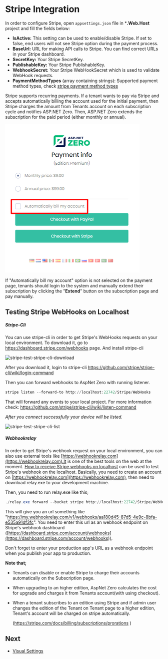 # Stripe Integration

In order to configure Stripe, open `appsettings.json` file in ***.Web.Host** project and fill the fields below:

- **IsActive:** This setting can be used to enable/disable Stripe. If set to false, end users will not see Stripe option during the payment process.
- **BaseUrl:** URL for making API calls to Stripe. You can find correct URLs in your Stripe dashboard. 
- **SecretKey:** Your Stripe SecretKey.
- **PublishableKey:** Your Stripe PublishableKey.
- **WebhookSecret:** Your Stripe WebHookSecret which is used to validate WebHook requests.
- **PaymentMethodTypes** (array containing strings): Supported payment method types, check [stripe payment method types](https://stripe.com/docs/payments/payment-methods) 

Stripe supports recurring payments. If a tenant wants to pay via Stripe and accepts automatically billing the account used for the initial payment, then Stripe charges the amount from Tenants account on each subscription cycle and notifies ASP.NET Zero. Then, ASP.NET Zero extends the subscription for the paid period (either monthly or annual).

<img src="images/subscription-stripe-recurring-payments.png" alt="Stripe recurring payments" class="img-thumbnail" />

If "Automatically bill my account" option is not selected on the payment page, tenants should login to the system and manually extend their subscription by clicking the "**Extend**" button on the subscription page and pay manually.	



## Testing Stripe WebHooks on Localhost

##### Stripe-Cli

You can use stripe-cli in order to get Stripe's WebHooks requests on your local environment. To download it, go to  https://dashboard.stripe.com/webhooks page. And install stripe-cli

![stripe-test-stripe-cli-download](D:/GitHub/documents/docs/en/images/stripe-test-stripe-cli-download.png)

After you download it, login to stripe-cli  https://github.com/stripe/stripe-cli/wiki/login-command 

Then you can forward webhooks to AspNet Zero with running listener.

```powershell
stripe listen --forward-to http://localhost:22742/Stripe/WebHooks
```

That will forward any events to your local project.  For more information check:  https://github.com/stripe/stripe-cli/wiki/listen-command 

*After you connect successfully your device will be listed.* 

![stripe-test-stripe-cli-list](D:/GitHub/documents/docs/en/images/stripe-test-stripe-cli-list.png)

##### Webhookrelay

In order to get Stripe's webhook  request on your local environment, you can also use external tools like [https://webhookrelay.com](https://webhookrelay.com).It is one of the best tools on the web at the moment. [How to receive Stripe webhooks on localhost](https://webhookrelay.com/blog/2017/12/26/receiving-stripe-webhooks-localhost/) can be used to test Stripe's webhook on the localhost. Basically, you need to create an account on [https://webhookrelay.com](https://webhookrelay.com), then need to download relay.exe to your development machine. 

Then, you need to run relay.exe like this;

```powershell
./relay.exe forward --bucket stripe http://localhost:22742/Stripe/WebHooks
```

This will give you an url something like "https://my.webhookrelay.com/v1/webhooks/aa180d45-87d5-4e9c-8bfa-e535a91df3fc". You need to enter this url as an webhook endpoint on Stripe's webhook dashboard ([https://dashboard.stripe.com/account/webhooks](https://dashboard.stripe.com/account/webhooks)).

Don't forget to enter your production app's URL as a webhook endpoint when you publish your app to production.



**Note that;**

- Tenants can disable or enable Stripe to charge their accounts automatically on the Subscription page. 

- When upgrading to an higher edition, AspNet Zero calculates the cost for upgrade and charges it from Tenants account(with using checkout). 

- When a tenant subscribes to an edition using Stripe and if admin user changes the edition of the Tenant on Tenant page to a higher edition, Tenant's account will be charged on stripe automatically.

  (https://stripe.com/docs/billing/subscriptions/prorations )

## Next

- [Visual Settings](Features-Angular-Visual-Settings)